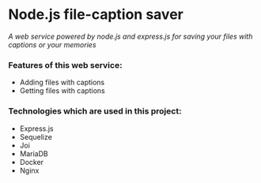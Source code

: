 # Node.js file-caption saver
_A web service powered by node.js and express.js for saving your files with captions or your memories_

### Features of this web service:
* Adding files with captions
* Getting files with captions

### Technologies which are used in this project:
* Express.js
* Sequelize
* Joi
* MariaDB
* Docker
* Nginx
